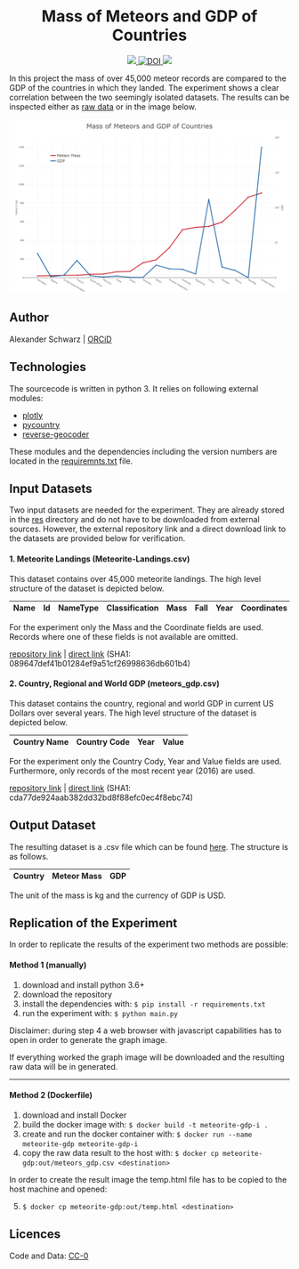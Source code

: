 <h1 align="center">Mass of Meteors and GDP of Countries</h1>

<p align="center">
  <a href="https://creativecommons.org/publicdomain/zero/1.0/">
    <img src="https://img.shields.io/badge/License-CC--0-blue.svg" />
  </a>
  <a href="https://zenodo.org/badge/latestdoi/125774185">
    <img src="https://zenodo.org/badge/125774185.svg" alt="DOI">
  </a>
  <a href="https://orcid.org/0000-0001-5159-8864">
    <img src="https://img.shields.io/badge/ORCiD-0000--0001--5159--8864-brightgreen.svg"/>
  </a>
</p>

In this project the mass of over 45,000 meteor records are compared to the GDP of the countries in which they landed.
The experiment shows a clear correlation between the two seemingly isolated datasets. The results can be inspected
either as [raw data](out/meteors_gdp.csv) or in the image below.

![Mass of Meteors and GDP of Countries](out/meteors_gdp.png)

## Author

Alexander Schwarz | [ORCiD](https://orcid.org/0000-0001-5159-8864)

## Technologies

The sourcecode is written in python 3. It relies on following external modules:
* [plotly](https://github.com/plotly/plotly.py)
* [pycountry](https://bitbucket.org/flyingcircus/pycountry)
* [reverse-geocoder](https://github.com/thampiman/reverse-geocoder)

These modules and the dependencies including the version numbers are located in the [requiremnts.txt](requirements.txt)
file.

## Input Datasets

Two input datasets are needed for the experiment. They are already stored in the [res](res) directory and do not
have to be downloaded from external sources. However, the external repository link and a direct download link to the
datasets are provided below for verification.

#### 1. Meteorite Landings (Meteorite-Landings.csv)

This dataset contains over 45,000 meteorite landings. The high level structure of the dataset is depicted below.

| Name | Id | NameType | Classification | Mass | Fall | Year | Coordinates |
| --- | --- | -------- | -------------- | ---- | ---- | ---- | ----------- |

For the experiment only the Mass and the Coordinate fields are used. Records where one of these fields is not available
are omitted.

[repository link](https://doi.org/10.24097/wolfram.08737.data) |
[direct link](https://www.wolframcloud.com/objects/8ae6268d-3eaf-4f3a-8928-05d140a08e20)
(SHA1: 089647def41b01284ef9a51cf26998636db601b4)

#### 2. Country, Regional and World GDP (meteors_gdp.csv)

This dataset contains the country, regional and world GDP in current US Dollars over several years. The high level
structure of the dataset is depicted below.

| Country Name | Country Code | Year | Value |
| ------------ | ------------ | ---- | ----- |

For the experiment only the Country Cody, Year and Value fields are used. Furthermore, only records of the most recent
year (2016) are used. 

[repository link](https://datahub.io/core/gdp) |
[direct link](https://pkgstore.datahub.io/core/gdp/gdp_csv/data/0048bc8f6228d0393d41cac4b663b90f/gdp_csv.csv)
(SHA1: cda77de924aab382dd32bd8f88efc0ec4f8ebc74)

## Output Dataset

The resulting dataset is a .csv file which can be found [here](out/meteors_gdp.csv). The structure is as follows.

| Country | Meteor Mass | GDP |
| ------- | ----------- | --- |

The unit of the mass is kg and the currency of GDP is USD.

## Replication of the Experiment

In order to replicate the results of the experiment two methods are possible:

#### Method 1 (manually)

1. download and install python 3.6+
2. download the repository
3. install the dependencies with: ```$ pip install -r requirements.txt```
4. run the experiment with: ```$ python main.py```

Disclaimer: during step 4 a web browser with javascript capabilities has to open in order to generate the graph image.

If everything worked the graph image will be downloaded and the resulting raw data will be in generated. 
___

#### Method 2 (Dockerfile)

1. download and install Docker
2. build the docker image with: ```$ docker build -t meteorite-gdp-i .```
3. create and run the docker container with: ```$ docker run --name meteorite-gdp meteorite-gdp-i```
4. copy the raw data result to the host with: ```$ docker cp meteorite-gdp:out/meteors_gdp.csv <destination>```

In order to create the result image the temp.html file has to be copied to the host machine and opened:

5. ```$ docker cp meteorite-gdp:out/temp.html <destination>```

## Licences

Code and Data: [CC-0](https://creativecommons.org/publicdomain/zero/1.0/)
